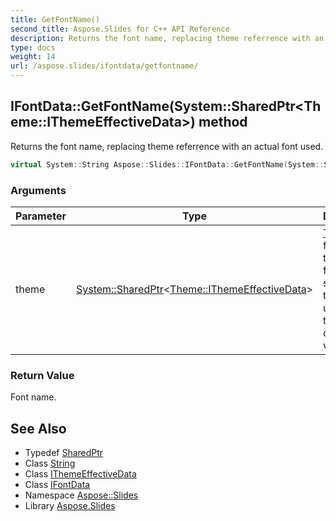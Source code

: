 ```yaml
---
title: GetFontName()
second_title: Aspose.Slides for C++ API Reference
description: Returns the font name, replacing theme referrence with an actual font used.
type: docs
weight: 14
url: /aspose.slides/ifontdata/getfontname/
---
```

## IFontData::GetFontName(System::SharedPtr\<Theme::IThemeEffectiveData\>) method


Returns the font name, replacing theme referrence with an actual font used.

```cpp
virtual System::String Aspose::Slides::IFontData::GetFontName(System::SharedPtr<Theme::IThemeEffectiveData> theme)=0
```


### Arguments

| Parameter | Type | Description |
| --- | --- | --- |
| theme | [System::SharedPtr](../../../system/sharedptr/)\<[Theme::IThemeEffectiveData](../../../aspose.slides.theme/ithemeeffectivedata/)\> | [Theme](../../../aspose.slides.theme/) from which themed font name should be taken. Its up to caller to provide a correct value. |

### Return Value

Font name.

## See Also

* Typedef [SharedPtr](../../../system/sharedptr/)
* Class [String](../../../system/string/)
* Class [IThemeEffectiveData](../../../aspose.slides.theme/ithemeeffectivedata/)
* Class [IFontData](../)
* Namespace [Aspose::Slides](../../)
* Library [Aspose.Slides](../../../)